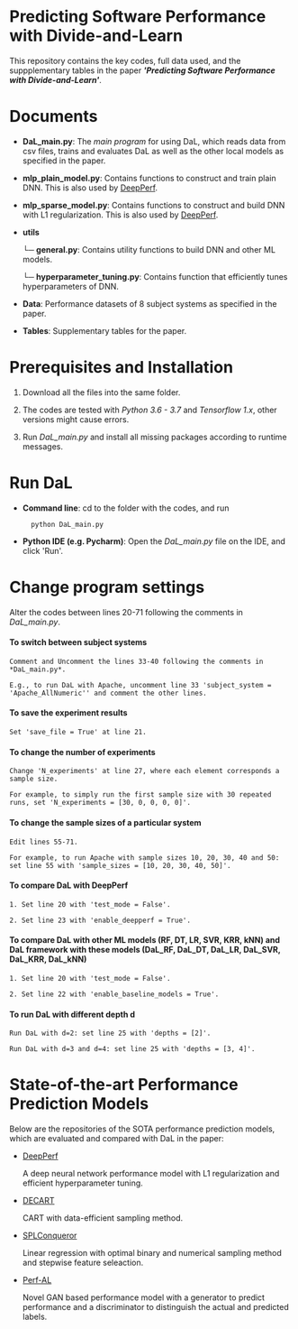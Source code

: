 # Predicting Software Performance with Divide-and-Learn
This repository contains the key codes, full data used, and the suppplementary tables in the paper **_'Predicting Software Performance with Divide-and-Learn'_**.

# Documents

- **DaL_main.py**: 
The *main program* for using DaL, which reads data from csv files, trains and evaluates DaL as well as the other local models as specified in the paper.

- **mlp_plain_model.py**:
Contains functions to construct and train plain DNN. This is also used by [DeepPerf](https://github.com/DeepPerf/DeepPerf).
    
- **mlp_sparse_model.py**:
Contains functions to construct and build DNN with L1 regularization. This is also used by [DeepPerf](https://github.com/DeepPerf/DeepPerf).

- **utils**

    └─ **general.py**:
    Contains utility functions to build DNN and other ML models.
    
    └─ **hyperparameter_tuning.py**:
    Contains function that efficiently tunes hyperparameters of DNN.
    

- **Data**:
Performance datasets of 8 subject systems as specified in the paper.

- **Tables**:
Supplementary tables for the paper.

# Prerequisites and Installation
1. Download all the files into the same folder.

2. The codes are tested with *Python 3.6 - 3.7* and *Tensorflow 1.x*, other versions might cause errors.

3. Run *DaL_main.py* and install all missing packages according to runtime messages.


# Run DaL
- **Command line**: cd to the folder with the codes, and run

        python DaL_main.py
        
- **Python IDE (e.g. Pycharm)**: Open the *DaL_main.py* file on the IDE, and click 'Run'.



# Change program settings
Alter the codes between lines 20-71 following the comments in *DaL_main.py*.

#### To switch between subject systems
    Comment and Uncomment the lines 33-40 following the comments in *DaL_main.py*.

    E.g., to run DaL with Apache, uncomment line 33 'subject_system = 'Apache_AllNumeric'' and comment the other lines.


#### To save the experiment results
    Set 'save_file = True' at line 21.


#### To change the number of experiments
    Change 'N_experiments' at line 27, where each element corresponds a sample size. 

    For example, to simply run the first sample size with 30 repeated runs, set 'N_experiments = [30, 0, 0, 0, 0]'.

#### To change the sample sizes of a particular system
    Edit lines 55-71.

    For example, to run Apache with sample sizes 10, 20, 30, 40 and 50: set line 55 with 'sample_sizes = [10, 20, 30, 40, 50]'.


#### To compare DaL with DeepPerf
    1. Set line 20 with 'test_mode = False'.

    2. Set line 23 with 'enable_deepperf = True'.


#### To compare DaL with other ML models (RF, DT, LR, SVR, KRR, kNN) and DaL framework with these models (DaL_RF, DaL_DT, DaL_LR, DaL_SVR, DaL_KRR, DaL_kNN)
    1. Set line 20 with 'test_mode = False'.

    2. Set line 22 with 'enable_baseline_models = True'.


#### To run DaL with different depth d
    Run DaL with d=2: set line 25 with 'depths = [2]'.

    Run DaL with d=3 and d=4: set line 25 with 'depths = [3, 4]'.


# State-of-the-art Performance Prediction Models
Below are the repositories of the SOTA performance prediction models, which are evaluated and compared with DaL in the paper:

- [DeepPerf](https://github.com/DeepPerf/DeepPerf)

    A deep neural network performance model with L1 regularization and efficient hyperparameter tuning.

- [DECART](https://github.com/jmguo/DECART)

    CART with data-efficient sampling method.

- [SPLConqueror](https://github.com/se-sic/SPLConqueror)

    Linear regression with optimal binary and numerical sampling method and stepwise feature seleaction.

- [Perf-AL](https://github.com/GANPerf/GANPerf)

    Novel GAN based performance model with a generator to predict performance and a discriminator to distinguish the actual and predicted labels.
